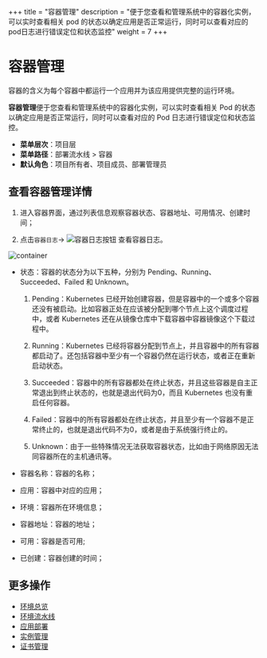 ﻿+++
title = "容器管理"
description = "便于您查看和管理系统中的容器化实例，可以实时查看相关 pod 的状态以确定应用是否正常运行，同时可以查看对应的 pod日志进行错误定位和状态监控"
weight = 7
+++


# 容器管理

容器的含义为每个容器中都运行一个应用并为该应用提供完整的运行环境。

**容器管理**便于您查看和管理系统中的容器化实例，可以实时查看相关 Pod 的状态以确定应用是否正常运行，同时可以查看对应的 Pod 日志进行错误定位和状态监控。

  - **菜单层次**：项目层
  - **菜单路径**：部署流水线 > 容器
  - **默认角色**：项目所有者、项目成员、部署管理员

## 查看容器管理详情

 1. 进入容器界面，通过列表信息观察容器状态、容器地址、可用情况、创建时间；

 1. 点击`容器日志`→ ![容器日志按钮](/docs/user-guide/deployment-pipeline/image/container_log_button.png) 查看容器日志。

![container](/docs/user-guide/deployment-pipeline/image/container.png) 

 - 状态：容器的状态分为以下五种，分别为 Pending、Running、Succeeded、Failed 和 Unknown。

    1. Pending：Kubernetes 已经开始创建容器，但是容器中的一个或多个容器还没有被启动。比如容器正处在应该被分配到哪个节点上这个调度过程中，或者 Kubernetes 还在从镜像仓库中下载容器中容器镜像这个下载过程中。

    2. Running：Kubernetes 已经将容器分配到节点上，并且容器中的所有容器都启动了。还包括容器中至少有一个容器仍然在运行状态，或者正在重新启动状态。

    3. Succeeded：容器中的所有容器都处在终止状态，并且这些容器是自主正常退出到终止状态的，也就是退出代码为0，而且 Kubernetes 也没有重启任何容器。

    4. Failed：容器中的所有容器都处在终止状态，并且至少有一个容器不是正常终止的，也就是退出代码不为0，或者是由于系统强行终止的。

    5. Unknown：由于一些特殊情况无法获取容器状态，比如由于网络原因无法同容器所在的主机通讯等。

 - 容器名称：容器的名称；
 - 应用：容器中对应的应用；
 - 环境：容器所在环境信息；
 - 容器地址：容器的地址；
 - 可用：容器是否可用;
 - 已创建：容器创建的时间；

## 更多操作
- [环境总览](../environments-overview)
- [环境流水线](../environment-pipeline)
- [应用部署](../application-deployment)
- [实例管理](../instance)
- [证书管理](../certificate)